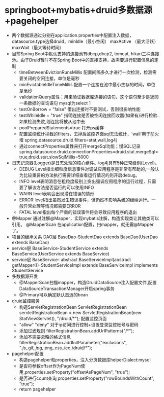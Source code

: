 # springboot+mybatis+druid多数据源+pagehelper 
- 两个数据源通过分别在application.properties中配置注入数据，datasource.type选择druid，minIdle（最小空闲） maxActive （最大活跃）maxWait（最大等待时间）
- 目前Spring Boot中默认支持的连接池有dbcp,dbcp2, tomcat, hikari三种连接池。由于Druid暂时不在Spring Boot中的直接支持，故需要进行配置信息的定制
  - timeBetweenEvictionRunsMillis 配置间隔多久才进行一次检测，检测需要关闭的空闲连接，单位是毫秒
  - minEvictableIdleTimeMillis 配置一个连接在池中最小生存的时间，单位是毫秒
  - validationQuery属性：用来验证数据库连接的语句，这个语句至少是返回一条数据的查询语句 mysql为select 1
  - testOnBorrow = "false"   借出连接时不要测试，否则很影响性能
  - testWhileIdle = "true"   指明连接是否被空闲连接回收器(如果有)进行检验.如果检测失败,则连接将被从池中去
  - poolPreparedStatements=true 打开ps缓存
  - 配置监控统计拦截的filters，去掉后监控界面sql无法统计，'wall'用于防火墙 spring.datasource.druid.filters=stat,wall,log4j
  - 通过connectProperties属性来打开mergeSql功能；慢SQL记录 spring.datasource.druid.connectionProperties=druid.stat.mergeSql=true;druid.stat.slowSqlMillis=5000
- 日志记录器(Logger)是日志处理的核心组件。log4j具有5种正常级别(Level)。
  - DEBUG Level指出细粒度信息事件对调试应用程序是非常有帮助的,一般认为比较重要的方法执行需要详细查看运行情况的则开启debug。
  - INFO level表明消息在粗粒度级别上突出强调应用程序的运行过程，只需要了解该方法是否运行的可以使用INFO
  - WARN level表明会出现潜在错误的情形
  - ERROR level指出虽然发生错误事件，但仍然不影响系统的继续运行。一般异常处理等情况都需要ERROR
  - FATAL level指出每个严重的错误事件将会导致应用程序的退出
- @Mapper 通过注解@Mapper，实现mybatis注解，构造实现类让其他类可以引用。 @MapperScan 在application配置，扫mapper，就无需@Mapper了。
- 项目的继承关系 DAO层 BaseDao<T>-StudentDao extends BaseDao<Student>(UserDao extends BaseDao<User>)
- service层 BaseService<T>-StudentService extends BaseService<Student>(UserService extends BaseService<User>)
- service层 BaseService<T>- abstract BaseServiceImpl<T>(abstract getMapper())-StudentServiceImpl extends BaseServiceImpl<Student> implements StudentService
- 多数据源开发 
  - @MapperScan扫描mapper，构造DruidDataSource注入配置文件,配置DataSourceTransactionManager开启spring事务 
  - @Primary可以确定默认首选的bean
- druid监控服务
  - 构造ServletRegistrationBean ServletRegistrationBean servletRegistrationBean = new ServletRegistrationBean(new StatViewServlet(), "/druid/*"); 配置监控页面
  - "allow" "deny" 对于ip访问进行控制+设置登录监控账号与密码
  - 添加过滤规则 filterRegistrationBean.addUrlPatterns("/*");
  - 添加不需要忽略的格式信息 filterRegistrationBean.addInitParameter("exclusions", "*.js,*.gif,*.jpg,*.png,*.css,*.ico,/druid/*");
- pagehelper配置
  - 构造pagehelper和properties，注入分页数据库helperDialect:mysql 
  - 是否将参数offset作为PageNum使用,properties.setProperty("offsetAsPageNum", "true");
  - 是否进行count查询,properties.setProperty("rowBoundsWithCount", "true");
  - return pagehelper
       
